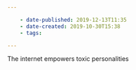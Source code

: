 ```yaml
---

    - date-published: 2019-12-13T11:35
    - date-created: 2019-10-30T15:38
    - tags:

---
```


The internet empowers toxic personalities